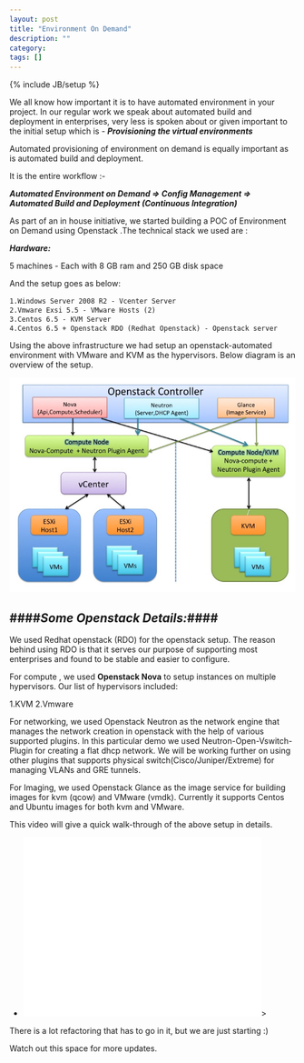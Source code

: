 ```yaml
---
layout: post
title: "Environment On Demand"
description: ""
category: 
tags: []
---
```

{% include JB/setup %}

  We all know how important it is to have automated environment in your project. 
  In our regular work we speak about automated build and deployment in enterprises, very less is spoken about or given important to the initial setup which is - ***Provisioning the virtual environments*** 

  Automated provisioning of environment on demand is equally important as is automated build and deployment. 

  It is the entire workflow :- 

  ***Automated Environment on Demand => Config Management => Automated Build and Deployment (Continuous Integration)***

  As part of an in house initiative, we started building a POC of Environment on Demand using Openstack .The technical stack we used are :

  ***Hardware:***

  5 machines - Each with 8 GB ram and 250 GB disk space

  And the setup goes as below:

    1.Windows Server 2008 R2 - Vcenter Server
    2.Vmware Exsi 5.5 - VMware Hosts (2)
    3.Centos 6.5 - KVM Server
    4.Centos 6.5 + Openstack RDO (Redhat Openstack) - Openstack server

  Using the above infrastructure we had setup an openstack-automated environment with VMware and KVM as the hypervisors. Below diagram is an overview of the setup.


  ![screenshot1](/images/Slide1.jpg)


####*Some Openstack Details:*####
--------------------------------
  We used Redhat openstack (RDO) for the openstack setup. The reason behind using RDO is that it serves our purpose of supporting most enterprises and found to be stable and easier to configure.
  
  For compute , we used **Openstack Nova** to setup instances on multiple hypervisors. Our list of hypervisors included:

  1.KVM
  2.Vmware

  For networking, we used Openstack Neutron as the network engine that manages the network creation in openstack with the help of various supported plugins. In this particular demo we used Neutron-Open-Vswitch-Plugin for creating a flat dhcp network. 
  We will be working further on using other plugins that supports physical switch(Cisco/Juniper/Extreme) for managing VLANs and GRE tunnels.

  For Imaging, we used Openstack Glance as the image service for building images for kvm (qcow) and VMware (vmdk). Currently it supports Centos and Ubuntu images for both kvm and VMware.

  This video will give a quick walk-through of the above setup in details. 

<ul>
<li>
<iframe width="420" height="315" src="//www.youtube.com/embed/TlHS8e44BEo" frameborder="0" allowfullscreen></iframe>>
</li>
</ul>

There is a lot refactoring that has to go in it, but we are just starting :)

Watch out this space for more updates. 
